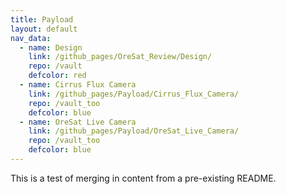 ```yaml
---
title: Payload
layout: default
nav_data:
  - name: Design
    link: /github_pages/OreSat_Review/Design/
    repo: /vault
    defcolor: red
  - name: Cirrus Flux Camera
    link: /github_pages/Payload/Cirrus_Flux_Camera/
    repo: /vault_too
    defcolor: blue
  - name: OreSat Live Camera
    link: /github_pages/Payload/OreSat_Live_Camera/
    repo: /vault_too
    defcolor: blue
---
```

This is a test of merging in content
from a pre-existing README.
